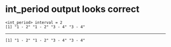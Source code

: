 # int_period output looks correct

    <int_period> interval = 2
    [1] "1 - 2" "1 - 2" "3 - 4" "3 - 4"

---

    [1] "1 - 2" "1 - 2" "3 - 4" "3 - 4"


